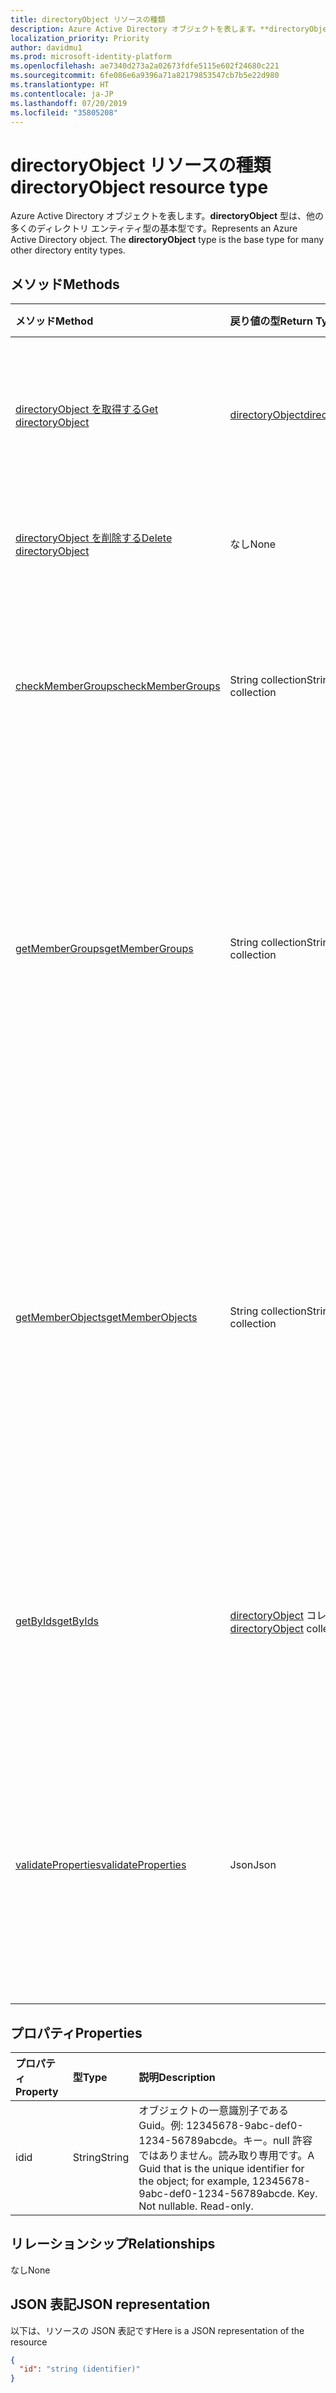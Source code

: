```yaml
---
title: directoryObject リソースの種類
description: Azure Active Directory オブジェクトを表します。**directoryObject** 型は、他の多くのディレクトリ エンティティ型の基本型です。
localization_priority: Priority
author: davidmu1
ms.prod: microsoft-identity-platform
ms.openlocfilehash: ae7340d273a2a02673fdfe5115e602f24680c221
ms.sourcegitcommit: 6fe086e6a9396a71a82179853547cb7b5e22d980
ms.translationtype: HT
ms.contentlocale: ja-JP
ms.lasthandoff: 07/20/2019
ms.locfileid: "35805208"
---
```

# <a name="directoryobject-resource-type"></a><span data-ttu-id="bb5b0-104">directoryObject リソースの種類</span><span class="sxs-lookup"><span data-stu-id="bb5b0-104">directoryObject resource type</span></span>

<span data-ttu-id="bb5b0-p102">Azure Active Directory オブジェクトを表します。**directoryObject** 型は、他の多くのディレクトリ エンティティ型の基本型です。</span><span class="sxs-lookup"><span data-stu-id="bb5b0-p102">Represents an Azure Active Directory object. The **directoryObject** type is the base type for many other directory entity types.</span></span>

## <a name="methods"></a><span data-ttu-id="bb5b0-107">メソッド</span><span class="sxs-lookup"><span data-stu-id="bb5b0-107">Methods</span></span>

| <span data-ttu-id="bb5b0-108">メソッド</span><span class="sxs-lookup"><span data-stu-id="bb5b0-108">Method</span></span>       | <span data-ttu-id="bb5b0-109">戻り値の型</span><span class="sxs-lookup"><span data-stu-id="bb5b0-109">Return Type</span></span>  |<span data-ttu-id="bb5b0-110">説明</span><span class="sxs-lookup"><span data-stu-id="bb5b0-110">Description</span></span>|
|:---------------|:--------|:----------|
|[<span data-ttu-id="bb5b0-111">directoryObject を取得する</span><span class="sxs-lookup"><span data-stu-id="bb5b0-111">Get directoryObject</span></span>](../api/directoryobject-get.md) | [<span data-ttu-id="bb5b0-112">directoryObject</span><span class="sxs-lookup"><span data-stu-id="bb5b0-112">directoryObject</span></span>](directoryobject.md) |<span data-ttu-id="bb5b0-113">ディレクトリ オブジェクトのプロパティを読み取ります。</span><span class="sxs-lookup"><span data-stu-id="bb5b0-113">Read the properties  of a directory object.</span></span>|
|[<span data-ttu-id="bb5b0-114">directoryObject を削除する</span><span class="sxs-lookup"><span data-stu-id="bb5b0-114">Delete directoryObject</span></span>](../api/directoryobject-delete.md) | <span data-ttu-id="bb5b0-115">なし</span><span class="sxs-lookup"><span data-stu-id="bb5b0-115">None</span></span> |<span data-ttu-id="bb5b0-116">ディレクトリ オブジェクトを削除します。</span><span class="sxs-lookup"><span data-stu-id="bb5b0-116">Delete a directory object.</span></span> |
|[<span data-ttu-id="bb5b0-117">checkMemberGroups</span><span class="sxs-lookup"><span data-stu-id="bb5b0-117">checkMemberGroups</span></span>](../api/directoryobject-checkmembergroups.md)|<span data-ttu-id="bb5b0-118">String collection</span><span class="sxs-lookup"><span data-stu-id="bb5b0-118">String collection</span></span>|<span data-ttu-id="bb5b0-p103">グループの一覧内のメンバーシップを確認します。チェックは推移的です。</span><span class="sxs-lookup"><span data-stu-id="bb5b0-p103">Check for membership in a list of groups. The check is transitive.</span></span>|
|[<span data-ttu-id="bb5b0-121">getMemberGroups</span><span class="sxs-lookup"><span data-stu-id="bb5b0-121">getMemberGroups</span></span>](../api/directoryobject-getmembergroups.md)|<span data-ttu-id="bb5b0-122">String collection</span><span class="sxs-lookup"><span data-stu-id="bb5b0-122">String collection</span></span>|<span data-ttu-id="bb5b0-p104">ユーザー オブジェクト、グループ オブジェクト、またはディレクトリ オブジェクトがメンバーであるすべてのグループを返します。チェックは推移的です。</span><span class="sxs-lookup"><span data-stu-id="bb5b0-p104">Return all the groups that the user, group, or directory object is a member of. The check is transitive.</span></span>|
|[<span data-ttu-id="bb5b0-125">getMemberObjects</span><span class="sxs-lookup"><span data-stu-id="bb5b0-125">getMemberObjects</span></span>](../api/directoryobject-getmemberobjects.md)|<span data-ttu-id="bb5b0-126">String collection</span><span class="sxs-lookup"><span data-stu-id="bb5b0-126">String collection</span></span>| <span data-ttu-id="bb5b0-p105">ユーザー オブジェクト、グループ オブジェクト、またはディレクトリ オブジェクトがメンバーであるすべてのグループとディレクトリ ロールを返します。チェックは推移的です。</span><span class="sxs-lookup"><span data-stu-id="bb5b0-p105">Return all of the groups and directory roles that the user, group, or directory object is a member of. The check is transitive.</span></span> |
|[<span data-ttu-id="bb5b0-129">getByIds</span><span class="sxs-lookup"><span data-stu-id="bb5b0-129">getByIds</span></span>](../api/directoryobject-getbyids.md) | <span data-ttu-id="bb5b0-130">[directoryObject](directoryobject.md) コレクション</span><span class="sxs-lookup"><span data-stu-id="bb5b0-130">[directoryObject](directoryobject.md) collection</span></span> | <span data-ttu-id="bb5b0-131">指定された一連の ID に基づいて、一連のディレクトリ オブジェクトを取得します。</span><span class="sxs-lookup"><span data-stu-id="bb5b0-131">Get a set of directory objects based on a set of supplied ids.</span></span> |
|[<span data-ttu-id="bb5b0-132">validateProperties</span><span class="sxs-lookup"><span data-stu-id="bb5b0-132">validateProperties</span></span>](../api/directoryobject-validateproperties.md)|<span data-ttu-id="bb5b0-133">Json</span><span class="sxs-lookup"><span data-stu-id="bb5b0-133">Json</span></span>| <span data-ttu-id="bb5b0-134">名前付けポリシーに準拠した Office 365 グループの表示名またはメールのニックネームを検証します。</span><span class="sxs-lookup"><span data-stu-id="bb5b0-134">Validate an Office 365 group's display name or mail nickname complies with naming policies.</span></span> |

## <a name="properties"></a><span data-ttu-id="bb5b0-135">プロパティ</span><span class="sxs-lookup"><span data-stu-id="bb5b0-135">Properties</span></span>

| <span data-ttu-id="bb5b0-136">プロパティ</span><span class="sxs-lookup"><span data-stu-id="bb5b0-136">Property</span></span>   | <span data-ttu-id="bb5b0-137">型</span><span class="sxs-lookup"><span data-stu-id="bb5b0-137">Type</span></span> |<span data-ttu-id="bb5b0-138">説明</span><span class="sxs-lookup"><span data-stu-id="bb5b0-138">Description</span></span>|
|:---------------|:--------|:----------|
|<span data-ttu-id="bb5b0-139">id</span><span class="sxs-lookup"><span data-stu-id="bb5b0-139">id</span></span>|<span data-ttu-id="bb5b0-140">String</span><span class="sxs-lookup"><span data-stu-id="bb5b0-140">String</span></span>|<span data-ttu-id="bb5b0-p106">オブジェクトの一意識別子である Guid。例: 12345678-9abc-def0-1234-56789abcde。キー。null 許容ではありません。読み取り専用です。</span><span class="sxs-lookup"><span data-stu-id="bb5b0-p106">A Guid that is the unique identifier for the object; for example, 12345678-9abc-def0-1234-56789abcde. Key. Not nullable. Read-only.</span></span>|

## <a name="relationships"></a><span data-ttu-id="bb5b0-145">リレーションシップ</span><span class="sxs-lookup"><span data-stu-id="bb5b0-145">Relationships</span></span>

<span data-ttu-id="bb5b0-146">なし</span><span class="sxs-lookup"><span data-stu-id="bb5b0-146">None</span></span>


## <a name="json-representation"></a><span data-ttu-id="bb5b0-147">JSON 表記</span><span class="sxs-lookup"><span data-stu-id="bb5b0-147">JSON representation</span></span>

<span data-ttu-id="bb5b0-148">以下は、リソースの JSON 表記です</span><span class="sxs-lookup"><span data-stu-id="bb5b0-148">Here is a JSON representation of the resource</span></span>

<!--{
  "blockType": "resource",
  "openType": true,
  "optionalProperties": [],
  "keyProperty": "id",
  "baseType": "microsoft.graph.entity",
  "@odata.type": "microsoft.graph.directoryObject",
  "@odata.annotations": [
    {
      "capabilities": {
        "skippable": false,
        "countable": false,
        "expandable": false,
        "filterable": false,
        "referenceable": false,
        "selectable": false
      }
    }
  ]
}-->

```json
{
  "id": "string (identifier)"
}

```

<!-- uuid: 8fcb5dbc-d5aa-4681-8e31-b001d5168d79
2015-10-25 14:57:30 UTC -->
<!-- {
  "type": "#page.annotation",
  "description": "directoryObject resource",
  "keywords": "",
  "section": "documentation",
  "tocPath": ""
}-->
